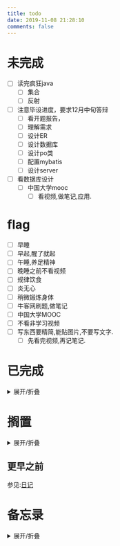 ```yaml
---
title: todo
date: 2019-11-08 21:28:10
comments: false
---
```


# 未完成
- [ ] 读完疯狂java
    - [ ] 集合
    - [ ] 反射
- [ ] 注意毕设进度，要求12月中旬答辩
    - [ ] 看开题报告，
    - [ ] 理解需求
    - [ ] 设计ER
    - [ ] 设计数据库
    - [ ] 设计po类
    - [ ] 配置mybatis
    - [ ] 设计server
- [ ] 看数据库设计
    - [ ] 中国大学mooc
      - [ ] 看视频,做笔记,应用.

# flag
- [ ] 早睡
- [ ] 早起,醒了就起
- [ ] 午睡,养足精神
- [ ] 晚睡之前不看视频
- [ ] 规律饮食
- [ ] 炎无心
- [ ] 稍微锻炼身体
- [ ] 牛客网刷题,做笔记
- [ ] 中国大学MOOC
- [ ] 不看非学习视频
- [ ] 写东西要精简,能贴图片,不要写文字.
    - [ ] 先看完视频,再记笔记.

<!--
## 2020年02月04日
- 姨妈第一天
  - 还有一天疼(2020年02月06日)

## 2020年02月05日
- 缝制坐垫的时候被针扎到右手拇指
  - 不疼了(2020年02月06日)

## 2020年02月11日
- 搬石头,砸到脚,现在不疼了(00:07:08)
-->

# 已完成
<details><summary>展开/折叠</summary>

## 2020年02月12日
## 2020年02月11日
- B站上看动物演化,科普视频
- 看书:疯狂java第4版,看完12.2了

## 2020年02月10日
- 看书:疯狂java讲义
- 教二姨,百度诗词,以及读音
- 查看**搜索技巧**,写文章


## 2020年02月09日
- 玩手机

## 2020年02月08日
- 玩手机

## 2020年02月07日
- [x] 写代码:修改FM程序,生成摘要时,在文本后面添加空格,让搜索引擎好看点
- 看书:疯狂java讲义


## 2020年02月06日
- [x] 看书
  - 疯狂java讲义第4版
    - 看完11.6 AWT菜单了(16:44:41)
    - 看到11.9剪贴板(20:56:05没心情看下去了)
- [x] 保存微信公众号文章: [电子书下载](https://mp.weixin.qq.com/s/GSz25LdVEmWbWuyDYwm4Qw)
- 看视频,长见识:
  - 科技猿人,
  - 思维实验室

## 2020年02月05日
- [x] 看书:疯狂java讲义第4版,看到11.5.2(18:33:20).看完11.5.7(21:23:22),看完11.6.1(22:19:54)
- [x] 写代码:`html ul`命令:用于将多行字符串转成`html`无序列表
- [x] 骑车上去,找顶风作案的麻将馆:可能是下雨的原因,上面的麻将馆没有开门.也可能是防疫意识跟上了,但愿是这样.

## 2020年02月04日
- [x] 种地,老家周边,前面,左侧,后面.
- [x] 砍竹子:部分老竹子顶部断掉了,从中间发的新芽比较低矮遮光,所以砍掉
- [x] 写代码:debug,文字识别程序可以记住上一次的选择.
- [x] 看书:疯狂java第4版,第11章,看完布局管理器,快看完11.4了

## 2020年02月03日
- [x] 卫生间电灯接线
- [x] 制作换电灯神器:两根连在一起的木杆,一头绑着一个内轮胎(内胎摩擦力好)
- [x] debug:文字识别程序,切换到书签功能时,默认格式化为x.x.x功能,而不是上次选好的功能.
  - 这是因为设置默认值错误造成的,添加一个用来判断用户是否更改选项的flag,如果用户没有更改过选项则使用默认的功能,如果用户更给过选项了,则使用更改后的选项。
  - [x] **引入新的bug**:不能切换到原来的功能,应该记下先前的选择,然后再回复,给定默认的选择
- [x] 看书:疯狂java 4,第11章,布局管理器,还剩最后一章

</details>

# 搁置
<details><summary>展开/折叠</summary>

- [ ] 了解java新的日期时间API的使用  https://m.jb51.net/article/110245.htm
  - [ ] 使用在自定义程序上
- [ ] 下个月关闭,移动网盘,6个月视频会员自动取消
- [ ] 手机上下载的劳动合同注意点.微博收藏中的
- [ ] 日期时间API https://www.cnblogs.com/liqiangchn/p/11974355.html
- [ ] Navicat画ER图.
    - [ ] 根据E-R图生成表
- [ ] 还钱
    - [ ] 已经还了,等审核.明天看看审核通过了没
    - [ ] 应该通过审核了
- [ ] 写使用Gitalk评论系统的文档.
- [x] ubuntu中安装软件
    - [ ] 安装Mysql
    - [ ] 安装Navicat.
- [ ] 有空了解一下
- [ ] Linux和Window下打开一个文件的不同.
    - [ ] 修改标记即可
    - [ ] 先写个测试类
    - [ ] 打包，linux下运行
- [ ] [了解开源协议](https://blog.51cto.com/holison/1930805)
- [ ] [tar命令](https://jingyan.baidu.com/article/5553fa8292599665a23934bd.html)
- [ ] [955公司](https://mp.weixin.qq.com/s/TQb2ZmW9lQzxd6YyksNagg)
- [ ] 996ICU
- [ ] 你没有什么想对我说的吗
- [ ] vue
- [ ] SpringBoot
- [ ] redis
- [ ] queryselectorAll
- [ ] Junit
- [ ] 设计模式
- [ ] 漫画算法——小灰的算法之旅
- [ ] [排序算法总结](https://mp.weixin.qq.com/s/teOGQlslb6aP4AQrx7TTzA)
- [ ] 微信订阅号开发
- [ ] https://mp.weixin.qq.com/s/D5oeGq_cbsH4I5tC5jbkhA
- [ ] https://mp.weixin.qq.com/s/u7DKOlnSPgivPW6hnOj85A
- [ ] 车票退票价格计算
- [ ] 项目实战[](https://mp.weixin.qq.com/s/n3buAILSMumjEoPfO1UgBA)
- [ ] 数字图像处理
- [ ] 使用Java NIO重写工具类.
  - [ ] 熟悉Files方法,Paths方法.
  - [ ] 使用Callable接口重写文字识别接口,使用线程的返回值.
- [ ] https://mp.weixin.qq.com/s/I3IMA8NqfXpdOO2v5jgLjg
- [ ] 移动八元套餐，https://m.weibo.cn/detail/4459481892968407
- [ ] 浙江省图书馆终身免费知网查询
- [ ] https://m.weibo.cn/detail/4468159081716065
- [ ] https://m.weibo.cn/detail/4468555972343590
- [ ] https://m.weibo.cn/detail/4468564281453033

</details>

## 更早之前
参见:[日记](/categories/日记/)

</details>

# 备忘录
<details><summary>展开/折叠</summary>

## 2020年寒假的宿舍安排
- 本科生宿舍从2020年1月17日—2月9日封闭，学生必须在2020年1月16日12:00以前离校。2020年2月9日9:00起各宿舍楼开始正常运行。
- 今年寒假无特殊情况（除参加竞赛外的同学尽量不予留校，如果留校统一安排三牌楼住宿）。需要留校的同学要填写汇总表，学生处主页可以下载，于1月1日前发给我。
- 离校前关好门窗、水、电，勿在宿舍存放现金及贵重物品
- [我的寒假](http://jwc.njupt.edu.cn/2015/1229/c1528a46789/page.htm):**2020年1月11日至2020年2月16日**
- [媳妇寒假](http://www.njust.edu.cn/3719/list.htm):**2020年1月18日-2020年2月23日**

</details>
